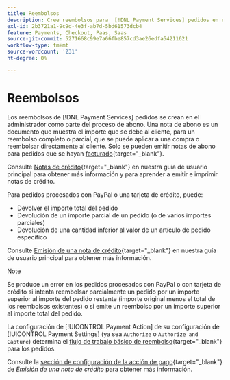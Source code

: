 ```yaml
---
title: Reembolsos
description: Cree reembolsos para  [!DNL Payment Services] pedidos en el administrador como parte del proceso de abono.
exl-id: 2b3721a1-9c9d-4e3f-ab7d-5bd61573dcb4
feature: Payments, Checkout, Paas, Saas
source-git-commit: 5271668c99e7a66fbe857cd3ae26edfa54211621
workflow-type: tm+mt
source-wordcount: '231'
ht-degree: 0%

---
```


# Reembolsos

Los reembolsos de [!DNL Payment Services] pedidos se crean en el administrador como parte del proceso de abono. Una nota de abono es un documento que muestra el importe que se debe al cliente, para un reembolso completo o parcial, que se puede aplicar a una compra o reembolsar directamente al cliente. Solo se pueden emitir notas de abono para pedidos que se hayan [facturado](https://experienceleague.adobe.com/es/docs/commerce-admin/stores-sales/order-management/invoices#create-an-invoice){target="_blank"}.

Consulte [Notas de crédito](https://experienceleague.adobe.com/es/docs/commerce-admin/stores-sales/order-management/credit-memos/credit-memos){target="_blank"} en nuestra guía de usuario principal para obtener más información y para aprender a emitir e imprimir notas de crédito.

Para pedidos procesados con PayPal o una tarjeta de crédito, puede:

* Devolver el importe total del pedido
* Devolución de un importe parcial de un pedido (o de varios importes parciales)
* Devolución de una cantidad inferior al valor de un artículo de pedido específico

Consulte [Emisión de una nota de crédito](https://experienceleague.adobe.com/es/docs/commerce-admin/stores-sales/order-management/credit-memos/credit-memo-create){target="_blank"} en nuestra guía de usuario principal para obtener más información.

>[!NOTE]
>
>Se produce un error en los pedidos procesados con PayPal o con tarjeta de crédito si intenta reembolsar parcialmente un pedido por un importe superior al importe del pedido restante (importe original menos el total de los reembolsos existentes) o si emite un reembolso por un importe superior al importe total del pedido.

La configuración de [!UICONTROL Payment Action] de su configuración de [!UICONTROL Payment Settings] (ya sea `Authorize` o `Authorize and Capture`) determina el [flujo de trabajo básico de reembolso](https://experienceleague.adobe.com/es/docs/commerce-admin/stores-sales/order-management/credit-memos/credit-memos#refund-workflow){target="_blank"} para los pedidos.

Consulte la [sección de configuración de la acción de pago](https://experienceleague.adobe.com/es/docs/commerce-admin/stores-sales/order-management/credit-memos/credit-memo-create#payment-action-setting){target="_blank"} de _Emisión de una nota de crédito_ para obtener más información.
